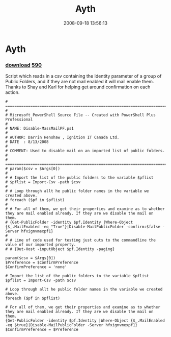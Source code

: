 ﻿---
pid:            589
parent:         0
children:       590
poster:         Darrin Henshaw
title:          Ayth
date:           2008-09-18 13:56:13
description:    Script which reads in a csv containing the Identity parameter of a group of Public Folders, and if they are not mail enabled it will mail enable them. Thanks to Shay and Karl for helping get around confirmation on each action.	
format:         posh
---

# Ayth

### [download](589.ps1)  [590](590.md)

Script which reads in a csv containing the Identity parameter of a group of Public Folders, and if they are not mail enabled it will mail enable them. Thanks to Shay and Karl for helping get around confirmation on each action.	

```posh
# ========================================================================
# 
# Microsoft PowerShell Source File -- Created with PowerShell Plus Professional
# 
# NAME: Disable-MassMailPF.ps1
# 
# AUTHOR: Darrin Henshaw , Ignition IT Canada Ltd.
# DATE  : 8/13/2008
# 
# COMMENT: Used to disable mail on an imported list of public folders.
# 
# ========================================================================
# param($csv = $Args[0])
# 
# # Import the list of the public folders to the variable $pflist
# $pflist = Import-Csv -path $csv
# 
# # Loop through allt he public folder names in the variable we created above.
# foreach ($pf in $pflist)
# 
# # For all of them, we get their properties and examine as to whether they are mail enabled already. If they are we disable the mail on them.
# {Get-PublicFolder -identity $pf.Identity |Where-Object {$_.MailEnabled -eq "True"}|Disable-MailPublicFolder -confirm:$false -Server hfxignvmexpf1}
# 
# # Line of code used for testing just outs to the commandline the value of our imported property.
# # {Out-Host -inputObject $pf.Identity -paging}

param($csv = $Args[0]) 
$Preference = $ConfirmPreference 
$ConfirmPreference = 'none' 

# Import the list of the public folders to the variable $pflist 
$pflist = Import-Csv -path $csv 

# Loop through allt he public folder names in the variable we created above. 
foreach ($pf in $pflist) 

# For all of them, we get their properties and examine as to whether they are mail enabled already. If they are we disable the mail on them. 
{Get-PublicFolder -identity $pf.Identity |Where-Object {$_.MailEnabled -eq $true}|Disable-MailPublicFolder -Server hfxignvmexpf1} 
$ConfirmPreference = $Preference 
```

